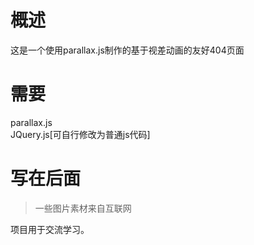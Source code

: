 # 概述
这是一个使用parallax.js制作的基于视差动画的友好404页面

# 需要
parallax.js  
JQuery.js[可自行修改为普通js代码]

# 写在后面
> 一些图片素材来自互联网

项目用于交流学习。
